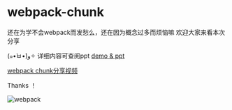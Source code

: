 # webpack-chunk

还在为学不会webpack而发愁么，还在因为概念过多而烦恼嘛 欢迎大家来看本次分享

 (๑•̀ㅂ•́)و✧ 详细内容可查阅ppt [demo & ppt](https://github.com/meicai-fe/fe-training/tree/master/webpack-chunk)
 
 [webpack chunk分享视频](https://pan.baidu.com/s/195e4bhhBj-0ES39rXfE6SQ) 

Thanks ！

![webpack](https://timgsa.baidu.com/timg?image&quality=80&size=b9999_10000&sec=1545978737407&di=b705de416f4a82ab7c1d3561a8716a61&imgtype=0&src=http%3A%2F%2Fstatic.zybuluo.com%2FJacqueline%2Fmq0pcu936kdshjhmkhgn4dci%2F%25E5%259B%25BE%25E7%2589%2587.png)
